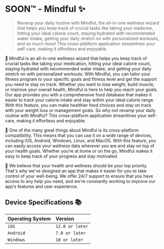 # SOON™️ - Mindful ✨
> Revamp your daily routine with Mindful, the all-in-one wellness wizard that helps you keep track of crucial tasks like taking your medicine, hitting your ideal calorie count, staying hydrated with recommended water intake, getting your daily stretch on with personalized workouts, and so much more! This cross-platform application streamlines your self-care, making it effortless and enjoyable.
 
🧙 Mindful is an all-in-one wellness wizard that helps you keep track of crucial tasks like taking your medication, hitting your ideal calorie count, staying hydrated with recommended water intake, and getting your daily stretch on with personalized workouts. With Mindful, you can tailor your fitness program to your specific goals and fitness level and get the support you need to stay on track. Whether you want to lose weight, build muscle, or improve your overall health, Mindful is here to help you reach your goals. Our app provides you with a comprehensive food database that makes it easier to track your calorie intake and stay within your ideal calorie range. With this feature, you can make healthier food choices and stay on track with your weight loss or management goals. So why not revamp your daily routine with Mindful? This cross-platform application streamlines your self-care, making it effortless and enjoyable.
  
📱 One of the many great things about Mindful is its cross-platform compatibility. This means that you can use it on a wide range of devices, including iOS, Android, Windows, Linux, and MacOS. With this feature, you can easily access your wellness data wherever you are and stay on top of your health goals. Whether you’re at home or on the go, Mindful makes it easy to keep track of your progress and stay motivated.
 
💖 We believe that your health and wellness should be your top priority. That's why we've designed an app that makes it easier for you to take control of your well-being. We offer 24/7 support to ensure that you have access to any help you need, and we're constantly working to improve our app's features and user experience.

## Device Specifications 📚
 
| Operating System | Version
| :-------- | :------- |
| `iOS` | `12.0 or later` |
| `Android` | `7.0 or later` |
| `Windows` | `10 or later` |
